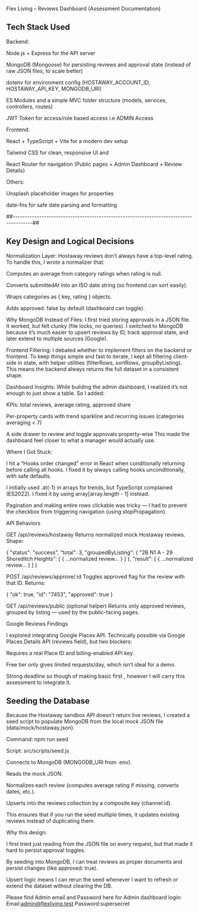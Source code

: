 Flex Living – Reviews Dashboard (Assessment Documentation)

## Tech Stack Used

Backend:

Node.js + Express for the API server

MongoDB (Mongoose) for persisting reviews and approval state (instead of raw JSON files, to scale better)

dotenv for environment config (HOSTAWAY_ACCOUNT_ID, HOSTAWAY_API_KEY, MONGODB_URI)

ES Modules and a simple MVC folder structure (models, services, controllers, routes)

JWT Token for access/role based access i.e ADMIN Access

Frontend:

React + TypeScript + Vite for a modern dev setup

Tailwind CSS for clean, responsive UI and 

React Router for navigation (Public pages + Admin Dashboard + Review Details)

Others:

Unsplash placeholder images for properties

date-fns for safe date parsing and formatting

##--------------------------------------------------------------------------------------##

## Key Design and Logical Decisions

Normalization Layer:
Hostaway reviews don’t always have a top-level rating. To handle this, I wrote a normalizer that:

Computes an average from category ratings when rating is null.

Converts submittedAt into an ISO date string (so frontend can sort easily).

Wraps categories as { key, rating } objects.

Adds approved: false by default (dashboard can toggle).

Why MongoDB Instead of Files:
I first tried storing approvals in a JSON file. It worked, but felt clunky (file locks, no queries). I switched to MongoDB because it’s much easier to upsert reviews by ID, track approval state, and later extend to multiple sources (Google).

Frontend Filtering:
I debated whether to implement filters on the backend or frontend. To keep things simple and fast to iterate, I kept all filtering client-side in state, with helper utilities (filterRows, sortRows, groupByListing). This means the backend always returns the full dataset in a consistent shape.

Dashboard Insights:
While building the admin dashboard, I realized it’s not enough to just show a table. So I added:

KPIs: total reviews, average rating, approved share

Per-property cards with trend sparkline and recurring issues (categories averaging < 7)

A side drawer to review and toggle approvals property-wise
This made the dashboard feel closer to what a manager would actually use.

Where I Got Stuck:

I hit a “Hooks order changed” error in React when conditionally returning before calling all hooks. I fixed it by always calling hooks unconditionally, with safe defaults.

I initially used .at(-1) in arrays for trends, but TypeScript complained (ES2022). I fixed it by using array[array.length - 1] instead.

Pagination and making entire rows clickable was tricky — I had to prevent the checkbox from triggering navigation (using stopPropagation).

API Behaviors

GET /api/reviews/hostaway
Returns normalized mock Hostaway reviews. Shape:

{
  "status": "success",
  "total": 3,
  "groupedByListing": {
    "2B N1 A - 29 Shoreditch Heights": [ { ...normalized review... } ]
  },
  "result": [ { ...normalized review... } ]
}


POST /api/reviews/approve/:id
Toggles approved flag for the review with that ID. Returns:

{ "ok": true, "id": "7453", "approved": true }


GET /api/reviews/public (optional helper)
Returns only approved reviews, grouped by listing — used by the public-facing pages.


Google Reviews Findings

I explored integrating Google Places API. Technically possible via Google Places Details API (reviews field), but two blockers:

Requires a real Place ID and billing-enabled API key.

Free tier only gives limited requests/day, which isn’t ideal for a demo.

Strong deadline so though of making basic first , however I will carry this assessment to integrate it.


## Seeding the Database

Because the Hostaway sandbox API doesn’t return live reviews, I created a seed script to populate MongoDB from the local mock JSON file (data/mock/hostaway.json).

Command:
npm run seed


Script: src/scripts/seed.js

Connects to MongoDB (MONGODB_URI from .env).

Reads the mock JSON.

Normalizes each review (computes average rating if missing, converts dates, etc.).

Upserts into the reviews collection by a composite key (channel:id).

This ensures that if you run the seed multiple times, it updates existing reviews instead of duplicating them.


Why this design:

I first tried just reading from the JSON file on every request, but that made it hard to persist approval toggles.

By seeding into MongoDB, I can treat reviews as proper documents and persist changes (like approved: true).

Upsert logic means I can rerun the seed whenever I want to refresh or extend the dataset without clearing the DB.


Please find Admin email and Password here for Admin dashboard login:
Email:admin@flexliving.test
Password:supersecret